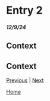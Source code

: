 # Entry 2
##### 12/9/24

## Context


## Context


[Previous](entry01.md) | [Next](entry03.md)

[Home](../README.md)
